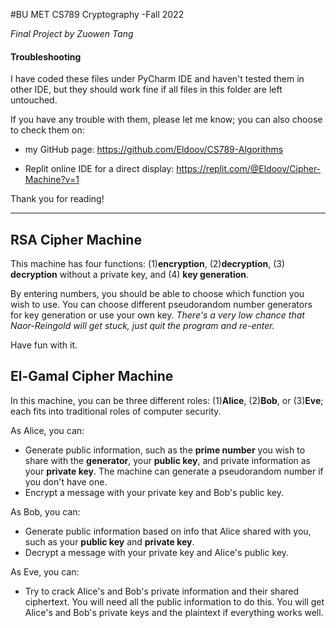 #BU MET CS789 Cryptography -Fall 2022

*Final Project by Zuowen Tang*


#### Troubleshooting

I have coded these files under PyCharm IDE and haven't tested them in other IDE, but they should work fine if all files in this folder are left untouched. 

If you have any trouble with them, please let me know; you can also choose to check them on:

- my GitHub page: https://github.com/Eldoov/CS789-Algorithms

- Replit online IDE for a direct display: https://replit.com/@Eldoov/Cipher-Machine?v=1



Thank you for reading!

---

## RSA Cipher Machine

This machine has four functions: (1)**encryption**, (2)**decryption**, (3) **decryption** without a private key, and (4) **key generation**.

By entering numbers, you should be able to choose which function you wish to use. You can choose different pseudorandom number generators for key generation or use your own key. *There's a very low chance that Naor-Reingold will get stuck, just quit the program and re-enter.*

Have fun with it.



## El-Gamal Cipher Machine

In this machine, you can be three different roles: (1)**Alice**, (2)**Bob**, or (3)**Eve**; each fits into traditional roles of computer security. 

As Alice, you can: 

- Generate public information, such as the **prime number** you wish to share with the **generator**, your **public key**, and private information as your **private key**. The machine can generate a pseudorandom number if you don't have one.
- Encrypt a message with your private key and Bob's public key. 

As Bob, you can:

- Generate public information based on info that Alice shared with you, such as your **public key** and **private key**.
- Decrypt a message with your private key and Alice's public key.

As Eve, you can:

- Try to crack Alice's and Bob's private information and their shared ciphertext. You will need all the public information to do this. You will get Alice's and Bob's private keys and the plaintext if everything works well.

